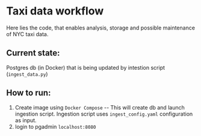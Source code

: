 # Taxi data workflow

Here lies the code, that enables analysis, storage and possible maintenance of NYC taxi data. 

## Current state: 
Postgres db (in Docker) that is being updated by intestion script (`ingest_data.py`)

## How to run: 
1) Create image using `Docker Compose` -- This will create db and launch ingestion script. Ingestion script uses `ingest_config.yaml` configuration as input. 
2) login to pgadmin `localhost:8080` 
